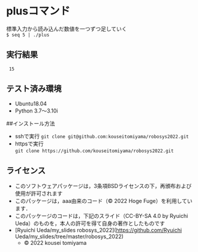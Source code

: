 # plusコマンド
標準入力から読み込んだ数値を一つずつ足していく  
`$ seq 5 | ./plus`

 ## 実行結果
` 15`

## テスト済み環境
* Ubuntu18.04
* Python 3.7〜3.10i

##インストール方法
* sshで実行
`git clone git@github.com:kouseitomiyama/robosys2022.git`
* httpsで実行  
`git clone https://github.com/kouseitomiyama/robosys2022.git`

## ライセンス
 * このソフトウェアパッケージは，3条項BSDライセンスの下，再頒布および使用が許可されます
 * このパッケージは，aaa由来のコード（© 2022 Hoge Fuge）を利用しています．
  * このパッケージのコードは，下記のスライド（CC-BY-SA 4.0 by Ryuichi Ueda）のものを，本人の許可を得て自身の著作としたものです
* [Ryuichi Ueda/my_slides robosys_2022](https://github.com/Ryuichi Ueda/my_slides/tree/master/robosys_2022)
  * © 2022 kousei tomiyama
